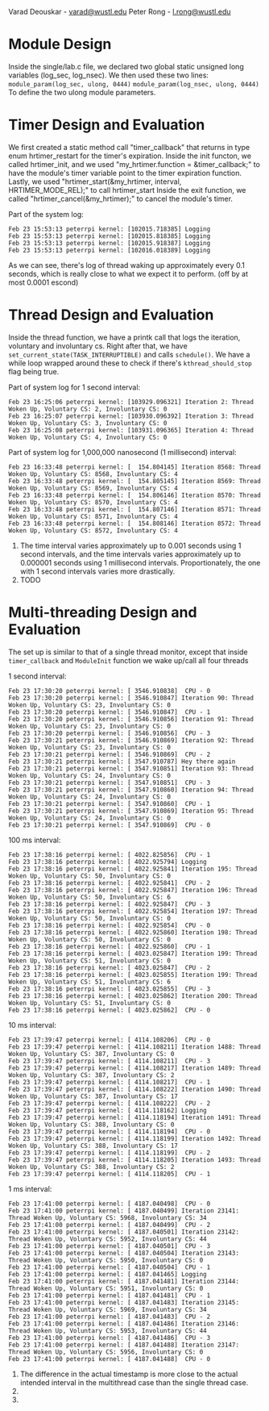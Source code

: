 Varad Deouskar - varad@wustl.edu
Peter Rong - l.rong@wustl.edu

# Module Design

Inside the single/lab.c file, we declared two global static unsigned long variables (log_sec, log_nsec). 
We then used these two lines: 
```module_param(log_sec, ulong, 0444)```
```module_param(log_nsec, ulong, 0444)```
To define the two ulong module parameters.

# Timer Design and Evaluation

We first created a static method call "timer_callback" that returns in type enum hrtimer_restart for the timer's expiration. 
Inside the init functon, we called hrtimer_init, and we used "my_hrtimer.function = &timer_callback;" to have the module's timer variable point to the timer expiration function. Lastly, we used "hrtimer_start(&my_hrtimer, interval, HRTIMER_MODE_REL);" to call hrtimer_start
Inside the exit function, we called "hrtimer_cancel(&my_hrtimer);" to cancel the module's timer.

Part of the system log: 
```
Feb 23 15:53:13 peterrpi kernel: [102015.718385] Logging
Feb 23 15:53:13 peterrpi kernel: [102015.818385] Logging
Feb 23 15:53:13 peterrpi kernel: [102015.918387] Logging
Feb 23 15:53:13 peterrpi kernel: [102016.018389] Logging
```
As we can see, there's log of thread waking up approximately every 0.1 seconds, which is really close to what we expect it to perform. (off by at most 0.0001 escond)

# Thread Design and Evaluation

Inside the thread function, we have a printk call that logs the iteration, voluntary and involuntary cs. Right after that, we have ```set_current_state(TASK_INTERRUPTIBLE)``` and calls ```schedule()```. We have a while loop wrapped around these to check if there's ```kthread_should_stop``` flag being true.

Part of system log for 1 second interval:
```
Feb 23 16:25:06 peterrpi kernel: [103929.096321] Iteration 2: Thread Woken Up, Voluntary CS: 2, Involuntary CS: 0
Feb 23 16:25:07 peterrpi kernel: [103930.096392] Iteration 3: Thread Woken Up, Voluntary CS: 3, Involuntary CS: 0
Feb 23 16:25:08 peterrpi kernel: [103931.096365] Iteration 4: Thread Woken Up, Voluntary CS: 4, Involuntary CS: 0
```

Part of system log for 1,000,000 nanosecond (1 millisecond) interval:
```
Feb 23 16:33:48 peterrpi kernel: [  154.804145] Iteration 8568: Thread Woken Up, Voluntary CS: 8568, Involuntary CS: 4
Feb 23 16:33:48 peterrpi kernel: [  154.805145] Iteration 8569: Thread Woken Up, Voluntary CS: 8569, Involuntary CS: 4
Feb 23 16:33:48 peterrpi kernel: [  154.806146] Iteration 8570: Thread Woken Up, Voluntary CS: 8570, Involuntary CS: 4
Feb 23 16:33:48 peterrpi kernel: [  154.807146] Iteration 8571: Thread Woken Up, Voluntary CS: 8571, Involuntary CS: 4
Feb 23 16:33:48 peterrpi kernel: [  154.808146] Iteration 8572: Thread Woken Up, Voluntary CS: 8572, Involuntary CS: 4
```

1) The time interval varies approximately up to 0.001 seconds using 1 second intervals, and the time intervals varies approximately up to 0.000001 seconds using 1 millisecond intervals. Proportionately, the one with 1 second intervals varies more drastically. 
2) TODO

# Multi-threading Design and Evaluation

The set up is similar to that of a single thread monitor, except that inside ```timer_callback``` and ```ModuleInit``` function we wake up/call all four threads

1 second interval:
```
Feb 23 17:30:20 peterrpi kernel: [ 3546.910838]  CPU - 0
Feb 23 17:30:20 peterrpi kernel: [ 3546.910847] Iteration 90: Thread Woken Up, Voluntary CS: 23, Involuntary CS: 0
Feb 23 17:30:20 peterrpi kernel: [ 3546.910847]  CPU - 1
Feb 23 17:30:20 peterrpi kernel: [ 3546.910856] Iteration 91: Thread Woken Up, Voluntary CS: 23, Involuntary CS: 0
Feb 23 17:30:20 peterrpi kernel: [ 3546.910856]  CPU - 3
Feb 23 17:30:21 peterrpi kernel: [ 3546.910869] Iteration 92: Thread Woken Up, Voluntary CS: 23, Involuntary CS: 0
Feb 23 17:30:21 peterrpi kernel: [ 3546.910869]  CPU - 2
Feb 23 17:30:21 peterrpi kernel: [ 3547.910787] Hey there again
Feb 23 17:30:21 peterrpi kernel: [ 3547.910851] Iteration 93: Thread Woken Up, Voluntary CS: 24, Involuntary CS: 0
Feb 23 17:30:21 peterrpi kernel: [ 3547.910851]  CPU - 3
Feb 23 17:30:21 peterrpi kernel: [ 3547.910860] Iteration 94: Thread Woken Up, Voluntary CS: 24, Involuntary CS: 0
Feb 23 17:30:21 peterrpi kernel: [ 3547.910860]  CPU - 1
Feb 23 17:30:21 peterrpi kernel: [ 3547.910869] Iteration 95: Thread Woken Up, Voluntary CS: 24, Involuntary CS: 0
Feb 23 17:30:21 peterrpi kernel: [ 3547.910869]  CPU - 0
```

100 ms interval: 
```
Feb 23 17:38:16 peterrpi kernel: [ 4022.825856]  CPU - 1
Feb 23 17:38:16 peterrpi kernel: [ 4022.925794] Logging
Feb 23 17:38:16 peterrpi kernel: [ 4022.925841] Iteration 195: Thread Woken Up, Voluntary CS: 50, Involuntary CS: 0
Feb 23 17:38:16 peterrpi kernel: [ 4022.925841]  CPU - 2
Feb 23 17:38:16 peterrpi kernel: [ 4022.925847] Iteration 196: Thread Woken Up, Voluntary CS: 50, Involuntary CS: 6
Feb 23 17:38:16 peterrpi kernel: [ 4022.925847]  CPU - 3
Feb 23 17:38:16 peterrpi kernel: [ 4022.925854] Iteration 197: Thread Woken Up, Voluntary CS: 50, Involuntary CS: 0
Feb 23 17:38:16 peterrpi kernel: [ 4022.925854]  CPU - 0
Feb 23 17:38:16 peterrpi kernel: [ 4022.925860] Iteration 198: Thread Woken Up, Voluntary CS: 50, Involuntary CS: 0
Feb 23 17:38:16 peterrpi kernel: [ 4022.925860]  CPU - 1
Feb 23 17:38:16 peterrpi kernel: [ 4023.025847] Iteration 199: Thread Woken Up, Voluntary CS: 51, Involuntary CS: 0
Feb 23 17:38:16 peterrpi kernel: [ 4023.025847]  CPU - 2
Feb 23 17:38:16 peterrpi kernel: [ 4023.025855] Iteration 199: Thread Woken Up, Voluntary CS: 51, Involuntary CS: 6
Feb 23 17:38:16 peterrpi kernel: [ 4023.025855]  CPU - 3
Feb 23 17:38:16 peterrpi kernel: [ 4023.025862] Iteration 200: Thread Woken Up, Voluntary CS: 51, Involuntary CS: 0
Feb 23 17:38:16 peterrpi kernel: [ 4023.025862]  CPU - 0
```

10 ms interval:
```
Feb 23 17:39:47 peterrpi kernel: [ 4114.108206]  CPU - 0
Feb 23 17:39:47 peterrpi kernel: [ 4114.108211] Iteration 1488: Thread Woken Up, Voluntary CS: 387, Involuntary CS: 0
Feb 23 17:39:47 peterrpi kernel: [ 4114.108211]  CPU - 3
Feb 23 17:39:47 peterrpi kernel: [ 4114.108217] Iteration 1489: Thread Woken Up, Voluntary CS: 387, Involuntary CS: 2
Feb 23 17:39:47 peterrpi kernel: [ 4114.108217]  CPU - 1
Feb 23 17:39:47 peterrpi kernel: [ 4114.108222] Iteration 1490: Thread Woken Up, Voluntary CS: 387, Involuntary CS: 17
Feb 23 17:39:47 peterrpi kernel: [ 4114.108222]  CPU - 2
Feb 23 17:39:47 peterrpi kernel: [ 4114.118162] Logging
Feb 23 17:39:47 peterrpi kernel: [ 4114.118194] Iteration 1491: Thread Woken Up, Voluntary CS: 388, Involuntary CS: 0
Feb 23 17:39:47 peterrpi kernel: [ 4114.118194]  CPU - 0
Feb 23 17:39:47 peterrpi kernel: [ 4114.118199] Iteration 1492: Thread Woken Up, Voluntary CS: 388, Involuntary CS: 17
Feb 23 17:39:47 peterrpi kernel: [ 4114.118199]  CPU - 2
Feb 23 17:39:47 peterrpi kernel: [ 4114.118205] Iteration 1493: Thread Woken Up, Voluntary CS: 388, Involuntary CS: 2
Feb 23 17:39:47 peterrpi kernel: [ 4114.118205]  CPU - 1
```

1 ms interval:
```
Feb 23 17:41:00 peterrpi kernel: [ 4187.040498]  CPU - 0
Feb 23 17:41:00 peterrpi kernel: [ 4187.040499] Iteration 23141: Thread Woken Up, Voluntary CS: 5968, Involuntary CS: 34
Feb 23 17:41:00 peterrpi kernel: [ 4187.040499]  CPU - 2
Feb 23 17:41:00 peterrpi kernel: [ 4187.040501] Iteration 23142: Thread Woken Up, Voluntary CS: 5952, Involuntary CS: 44
Feb 23 17:41:00 peterrpi kernel: [ 4187.040501]  CPU - 3
Feb 23 17:41:00 peterrpi kernel: [ 4187.040504] Iteration 23143: Thread Woken Up, Voluntary CS: 5950, Involuntary CS: 0
Feb 23 17:41:00 peterrpi kernel: [ 4187.040504]  CPU - 1
Feb 23 17:41:00 peterrpi kernel: [ 4187.041465] Logging
Feb 23 17:41:00 peterrpi kernel: [ 4187.041481] Iteration 23144: Thread Woken Up, Voluntary CS: 5951, Involuntary CS: 0
Feb 23 17:41:00 peterrpi kernel: [ 4187.041481]  CPU - 1
Feb 23 17:41:00 peterrpi kernel: [ 4187.041483] Iteration 23145: Thread Woken Up, Voluntary CS: 5969, Involuntary CS: 34
Feb 23 17:41:00 peterrpi kernel: [ 4187.041483]  CPU - 2
Feb 23 17:41:00 peterrpi kernel: [ 4187.041486] Iteration 23146: Thread Woken Up, Voluntary CS: 5953, Involuntary CS: 44
Feb 23 17:41:00 peterrpi kernel: [ 4187.041486]  CPU - 3
Feb 23 17:41:00 peterrpi kernel: [ 4187.041488] Iteration 23147: Thread Woken Up, Voluntary CS: 5956, Involuntary CS: 0
Feb 23 17:41:00 peterrpi kernel: [ 4187.041488]  CPU - 0
```

1) The difference in the actual timestamp is more close to the actual intended interval in the multithread case than the single thread case.
2) 
3) 
